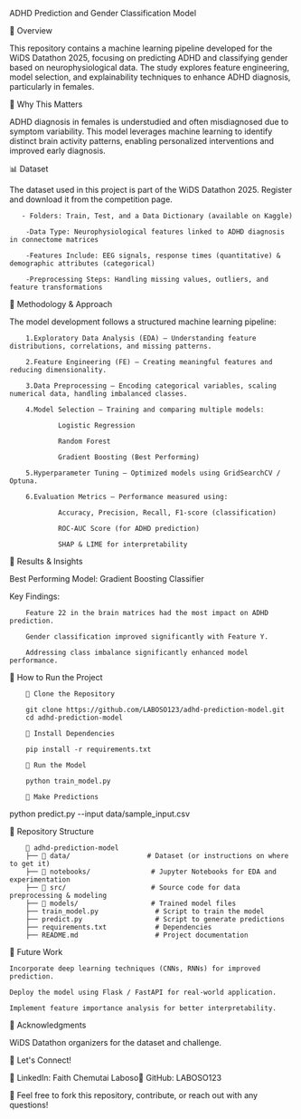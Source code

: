 ADHD Prediction and Gender Classification Model

📌 Overview

This repository contains a machine learning pipeline developed for the WiDS Datathon 2025, focusing on predicting ADHD and classifying gender based on neurophysiological data. The study explores feature engineering, model selection, and explainability techniques to enhance ADHD diagnosis, particularly in females.

🌟 Why This Matters

ADHD diagnosis in females is understudied and often misdiagnosed due to symptom variability. This model leverages machine learning to identify distinct brain activity patterns, enabling personalized interventions and improved early diagnosis.

📊 Dataset

The dataset used in this project is part of the WiDS Datathon 2025. Register and download it from the competition page.

       - Folders: Train, Test, and a Data Dictionary (available on Kaggle)
        
        -Data Type: Neurophysiological features linked to ADHD diagnosis in connectome matrices
        
        -Features Include: EEG signals, response times (quantitative) & demographic attributes (categorical)
        
        -Preprocessing Steps: Handling missing values, outliers, and feature transformations

📌 Methodology & Approach

The model development follows a structured machine learning pipeline:

        1.Exploratory Data Analysis (EDA) – Understanding feature distributions, correlations, and missing patterns.
        
        2.Feature Engineering (FE) – Creating meaningful features and reducing dimensionality.
        
        3.Data Preprocessing – Encoding categorical variables, scaling numerical data, handling imbalanced classes.
        
        4.Model Selection – Training and comparing multiple models:

                Logistic Regression
                
                Random Forest
                
                Gradient Boosting (Best Performing)
        
        5.Hyperparameter Tuning – Optimized models using GridSearchCV / Optuna.
        
        6.Evaluation Metrics – Performance measured using:
        
                Accuracy, Precision, Recall, F1-score (classification)
                
                ROC-AUC Score (for ADHD prediction)
                
                SHAP & LIME for interpretability

📌 Results & Insights

Best Performing Model: Gradient Boosting Classifier


Key Findings:

        Feature 22 in the brain matrices had the most impact on ADHD prediction.
        
        Gender classification improved significantly with Feature Y.
        
        Addressing class imbalance significantly enhanced model performance.

📌 How to Run the Project


        🔹 Clone the Repository

        git clone https://github.com/LABOSO123/adhd-prediction-model.git  
        cd adhd-prediction-model  

        🔹 Install Dependencies

        pip install -r requirements.txt  

        🔹 Run the Model

        python train_model.py  

        🔹 Make Predictions

python predict.py --input data/sample_input.csv  

📌 Repository Structure

        📂 adhd-prediction-model  
        ├── 📁 data/                   # Dataset (or instructions on where to get it)  
        ├── 📁 notebooks/               # Jupyter Notebooks for EDA and experimentation  
        ├── 📁 src/                     # Source code for data preprocessing & modeling  
        ├── 📁 models/                  # Trained model files  
        ├── train_model.py              # Script to train the model  
        ├── predict.py                  # Script to generate predictions  
        ├── requirements.txt            # Dependencies  
        ├── README.md                   # Project documentation  

📌 Future Work

    Incorporate deep learning techniques (CNNs, RNNs) for improved prediction.

    Deploy the model using Flask / FastAPI for real-world application.

    Implement feature importance analysis for better interpretability.

📌 Acknowledgments

WiDS Datathon organizers for the dataset and challenge.


📌 Let's Connect!

💼 LinkedIn: Faith Chemutai Laboso🐙 GitHub: LABOSO123

🚀 Feel free to fork this repository, contribute, or reach out with any questions!
